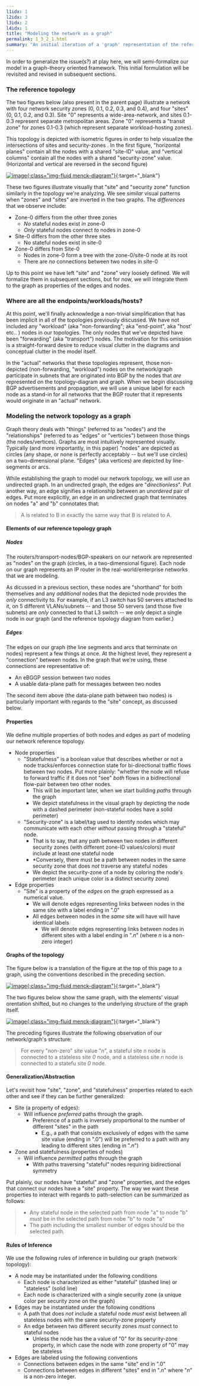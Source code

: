 ```yaml
---
l1idx: 1
l2idx: 3
l3idx: 2
l4idx: 1
title: "Modeling the network as a graph"
permalink: 1_3_2_1.html
summary: "An initial iteration of a 'graph' representation of the reference network"
---
```


In order to generalize the issue(s?) at play here, we will semi-formalize our model in a graph-theory oriented framework.  This initial formulation will be revisited and revised in subsequent sections.

### The reference topology

The two figures below (also present in the parent page) illustrate a network with four network security zones (0, 0.1, 0.2, 0.3, and 0.4), and four "sites" (0, 0.1, 0.2, and 0.3).  Site "0" represents a wide-area-network, and sites 0.1-0.3 represent separate metropolitan areas.  Zone "0" represents a "transit zone" for zones 0.1-0.3 (which represent separate workload-hosting zones).  

This topology is depicted with isometric figures in order to help visualize the intersections of sites and security-zones .  In the first figure, "horizontal planes" contain all the nodes with a shared "site-ID" value, and "vertical columns" contain all the nodes with a shared "security-zone" value.  (Horizontal and vertical are reversed in the second figure)

[![image](./grphth-3.svg){:class="img-fluid menck-diagram"}](./pages/1/3(ecmp-symmetric)/grphth-3.svg){:target="_blank"}

These two figures illustrate visually that "site" and "security zone" function similarly in the topology we're analyzing.  We see *similar* visual patterns when "zones" and "sites" are inverted in the two graphs.  The *differences* that we observe include:

- Zone-0 differs from the other three zones
  - *No* stateful nodes exist *in* zone-0
  - *Only* stateful nodes connect *to* nodes in zone-0
- Site-0 differs from the other three sites
  - No stateful nodes exist in site-0
- Zone-0 differs from Site-0
  - Nodes in zone-0 form a tree with the zone-0/site-0 node at its root
  - There are *no* connections between two nodes in site-0

Up to this point we have left "site" and "zone" very loosely defined.  We will formalize them in subsequent sections, but for now, we will integrate them to the graph as properties of the edges and nodes.

###  Where are all the endpoints/workloads/hosts?

At this point, we'll finally acknowledge a non-trivial simplification that has been implicit in all of the topologies previously discussed.  We have not included any "workload" (aka "non-forwarding"; aka "end-point", aka "host' etc.. ) nodes in our topologies.  The only nodes that we've depicted have been "forwarding" (aka "transport") nodes.   The motivation for this omission is a straight-forward desire to reduce visual clutter in the diagrams and conceptual clutter in the model itself.  

In the "actual" networks that these topologies represent, those non-depicted (non-forwarding, "workload") nodes on the network/graph participate in subnets that are originated into BGP by the nodes that *are* represented on the topology-diagram and graph.  When we begin discussing BGP advertisements and propagation, we will use a unique label for each node as a stand-in for all networks that the BGP router that it represents would originate in an "actual" network.

### Modeling the network topology as a graph

Graph theory deals with "things" (referred to as "nodes") and the "relationships" (referred to as "edges" or "verticies") between those things (the nodes/vertices).  Graphs are most intuitively represented visually.  Typically (and more importantly, in this paper) "nodes" are depicted as circles (any shape, or none is perfectly acceptably -- but we'll use circles) on a two-dimensional plane.  "Edges" (aka vertices) are depicted by line-segments or arcs.

While establishing the graph to model our network topology, we will use an undirected graph.  In an undirected graph, the edges are "*directionless*".  Put another way, an edge signifies a relationship between an *unordered* pair of edges.   Put more explicitly, an edge in an undirected graph that terminates on nodes "a" and "b" connotates that:
>A is related to B in exactly the same way that B is related to A.

#### Elements of our reference topology graph

##### Nodes

The routers/transport-nodes/BGP-speakers on our network are represented as "nodes" on the graph (circles, in a two-dimensional figure).  Each node on our graph represents an IP router in the real-world/enterprise networks that we are modeling.

As dicussed in a previous section, these nodes are "shorthand" for both themselves and any *additional* nodes that the depicted node provides the *only* connectivity to.  For example, if an L3 switch has 50 servers attached to it, on 5 different VLANs/subnets  -- and those 50 servers (and those five subnets) are *only* connected to that L3 switch -- we *only* depict a single node in our graph (and the reference topology diagram from earlier.)

##### Edges

The edges on our graph (the line segments and arcs that terminate on nodes) represent a few things at once.  At the highest level, they represent a "connection" between nodes.  In the graph that we're using, these connections are representative of:

- An eBGGP session between two nodes
- A usable data-plane path for messages between two nodes

The second item above (the data-plane path between two nodes) is particularly important with regards to the "site" concept, as discussed below.

#### Properties

We define multiple properties of both nodes and edges as part of modeling our network reference topology.

- Node properties
  - "Statefulness" is a boolean value that describes whether or not a node tracks/enforces connection state for bi-directional traffic flows between two nodes.  Put more plainly: "whether the node will refuse to forward traffic if it does not "see" *both* flows in a bidirectional flow-pair between two other nodes.
    - This will be important later, when we start building *paths* through the graph
    - We depict statefulness in the visual graph by depicting the node with a dashed perimeter (non-stateful nodes have a solid perimeter)
  - "Security-zone" is a label/tag used to identify nodes which may communicate with each other *without* passing through a "stateful" node.
    - That is to say, that any path between two nodes in different security zones (with different zone-ID values/colors) *must* include at least one stateful node
    -  *Conversely, there must be a path between nodes in the same security zone that does *not* traverse any stateful nodes
    - We depict the security-zone of a node by coloring the node's perimeter  (each unique color is a distinct security zone)
- Edge properties
  - "Site" is a property of the *edges* on the graph expressed as a numerical value.
    - We will denote edges representing links between nodes in the same site with a label ending in ".0"
    - All edges between nodes in the *same* site will have will have identical labels
      - We will denote edges representing links between nodes in different sites with a label ending in ".*n*" (where *n* is a non-zero integer)

#### Graphs of the topology

The figure below is a translation of the figure at the top of this page to a graph, using the conventions described in the preceding section.

[![image](./grphth-11.svg){:class="img-fluid menck-diagram"}](./pages/1/3(ecmp-symmetric)/grphth-11.svg){:target="_blank"}

The two figures below show the same graph, with the elements' visual orentation shifted, but no changes to the underlying structure of the graph itself.

[![image](./grphth-12.svg){:class="img-fluid menck-diagram"}](./pages/1/3(ecmp-symmetric)/grphth-12.svg){:target="_blank"}

The preceding figures illustrate the following observation of our network/graph's structure:
> For every "non-zero" site value "*n*", a stateful site *n* node is connected to a stateless site *0* node, and a stateless site *n* node is connected to a statefu site *0* node.


#### Generalization/Abstraction

Let's revisit how "site", "zone", and "statefulness" properties related to each other and see if they can be further generalized:

* Site (a property of edges): 
  * Will influence *preferred* paths through the graph.
    * Preference of a path is inversely proportional to the number of different "sites" in the path
      * E.g., a path that consists exclusively of edges with the same site value (ending in ".0") will be preferred to a path with any leading to different sites (ending in ".*n*")
* Zone and statefulness (properties of nodes)
  * Will influence *permitted* paths through the graph
    * With paths traversing "stateful" nodes requiring bidirectional symmetry

Put plainly, our nodes have "stateful" and "zone" properties, and the edges that connect our nodes have a "site" property.  The way we want these properties to interact with regards to path-selection can be summarized as follows:

>- Any stateful node in the selected path from node "a" to node "b" *must* be in the selected path from nobe "b" to node "a"
>- The path including the smallest number of edges should be the selected path.

#### Rules of Inference

We use the following rules of inference in building our graph (network topology):

* A node may be instantiated under the following conditions
  * Each node is characterized as either "stateful" (dashed line) or "stateless" (solid line)
  * Each node is characterized with a single security zone (a unique color per security zone on the graph)
* Edges may be instantiated under the following conditions
  * A path that does *not* include a stateful node *must* exist between all stateless nodes with the same security-zone property
  * An edge between two different security zones *must* connect to stateful nodes
    * Unless the node has the a value of "0" for its security-zone property, in which case the node with zone property of "0" may be stateless
* Edges are labeled using the following conventions
  * Connections between edges in the same "site" end in ".0"
  * Connections between edges in different "sites" end in ".*n*" where "*n*" is a non-zero integer.
